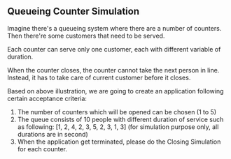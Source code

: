 ## Queueing Counter Simulation

Imagine there's a queueing system where there are a number of counters.
Then there're some customers that need to be served.

Each counter can serve only one customer, each with different variable of duration.

When the counter closes, the counter cannot take the next person in line.
Instead, it has to take care of current customer before it closes.

Based on above illustration, we are going to create an application following certain acceptance criteria:
1. The number of counters which will be opened can be chosen (1 to 5)
2. The queue consists of 10 people with different duration of service such as following:
[1, 2, 4, 2, 3, 5, 2, 3, 1, 3] (for simulation purpose only, all durations are in second)
3. When the application get terminated, please do the Closing Simulation for each counter.